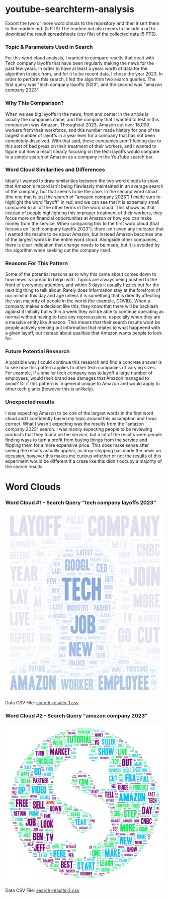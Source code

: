 # youtube-searchterm-analysis

Export the two or more word clouds to the repository and then insert them to the readme.md. (5 PTS)
The readme.md also needs to include a url to download the result spreadsheets (csv file) of the collected data (5 PTS).

### Topic & Parameters Used in Search

For this word cloud analysis, I wanted to compare results that dealt with Tech company layoffs that have been regularly making the news for the past few years. In order to have at least a years worth of data for the algorithm to pick from, and for it to be recent data, I chose the year 2023. In order to perform this search, I fed the algorithm two search queries. The first query was "tech company layoffs 2023", and the second was "amazon company 2023".

### Why This Comparison?

When we see big layoffs in the news, front and center in the article is usually the companies name, and the company that I wanted to test in this comparison was Amazon. Throughout 2023, Amazon cut over 18,000 workers from their workforce, and this number made history for one of the largest number of layoffs in a year ever for a company that has not been completely dissolved. With that said, these companies aren't folding due to this sort of bad press on their treatment of their workers, and I wanted to figure out how a result clearly focusing on the tech layoffs would compare to a simple search of Amazon as a company in the YouTube search bar.

### Word Cloud Similarities and Differences

Ideally I wanted to draw similarities between the two word clouds to show that Amazon's record isn't being flawlessly maintained in an average search of the company, but that seems to be the case. In the second word cloud (the one that is just the search of "amazon company 2023") I made sure to highlight the word "layoff" in red, and we can see that it is extremely small compared to all of the other terms in the word cloud. This shows us that instead of people highlighting this improper treatment of their workers, they focus more on financial opportunities at Amazon or how you can make money from the service. When comparing this to the first word cloud (that focuses on "tech company layoffs 2023"), there isn't even any indicator that I wanted the results to be about Amazon, but instead Amazon becomes one of the largest words in the entire word cloud. Alongside other companies, there is clear indication that change needs to be made, but it is avoided by the algorithm when seeking out the company itself.

### Reasons For This Pattern

Some of the potential reasons as to why this came about comes down to how news is spread to begin with. Topics are always being pushed to the front of everyones attention, and within 3 days it usually fizzles out for the next big thing to talk about. Rarely does information stay at the forefront of our mind in this day and age unless it is something that is directly affecting the vast majority of people in the world (for example, COVID). When a company makes a decision like this, they know that there will be backlash against it initially but within a week they will be able to continue operating as normal without having to face any reprecussions, especially when they are a massive entity like Amazon. This means that their search results wont be people actively seeking out information that relates to what happeend with a given layoff, but instead about qualities that Amazon wants people to look for.

### Future Potential Research

A possible way I could continue this research and find a concrete answer is to see how this pattern applies to other tech companies of varying sizes. For example, if a smaller tech company was to layoff a large number of employees, would their brand see damages that Amazon managed to avoid? Or if this pattern is in general unique to Amazon and would apply to other tech giants (however this is unlikely).

### Unexpected results

I was expecting Amazon to be one of the largest words in the first word cloud and I confidently based my topic around this assumption and I was correct. What I wasn't expecting was the results from the "amazon company 2023" search. I was mainly expecting people to be reviewing products that they found on the service, but a lot of the results were people finding ways to turn a profit from buying things from the service and flipping them for a more expensive price. This does make sense after seeing the results actually appear, as drop-shipping has made the news on occasion, however this makes me curious whether or not the results of this experiment would be different if a craze like this didn't occupy a majority of the search results.

# Word Clouds

### Word Cloud #1 - Search Query "tech company layoffs 2023"

![Word Cloud #1](img/wordcloud-1.png)

Data CSV File: [search-results-1.csv](assets/search-results-1.csv)

### Word Cloud #2 - Search Query "amazon company 2023"

![Word Cloud #2](img/wordcloud-2.png)

Data CSV File: [search-results-2.csv](assets/search-results-2.csv)
